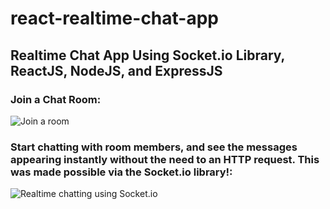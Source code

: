 # react-realtime-chat-app
## Realtime Chat App Using Socket.io Library, ReactJS, NodeJS, and ExpressJS

### Join a Chat Room:
![Join a room](https://i.imgur.com/225Caem.png)


### Start chatting with room members, and see the messages appearing instantly without the need to an HTTP request. This was made possible via the Socket.io library!:
![Realtime chatting using Socket.io](https://i.imgur.com/W4tP26S.png "Start chatting!")
